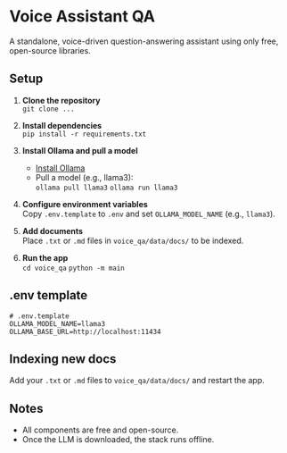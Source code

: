 # Voice Assistant QA

A standalone, voice-driven question-answering assistant using only free, open-source libraries.

## Setup

1. **Clone the repository**  
   `git clone ...`

2. **Install dependencies**  
   `pip install -r requirements.txt`

3. **Install Ollama and pull a model**  
   - [Install Ollama](https://ollama.com/download)
   - Pull a model (e.g., llama3):  
     `ollama pull llama3`
      `ollama run llama3`

4. **Configure environment variables**  
   Copy `.env.template` to `.env` and set `OLLAMA_MODEL_NAME` (e.g., `llama3`).

5. **Add documents**  
   Place `.txt` or `.md` files in `voice_qa/data/docs/` to be indexed.

6. **Run the app**  
   `cd voice_qa`
   `python -m main`

## .env template

```env
# .env.template
OLLAMA_MODEL_NAME=llama3
OLLAMA_BASE_URL=http://localhost:11434
```

## Indexing new docs

Add your `.txt` or `.md` files to `voice_qa/data/docs/` and restart the app.

## Notes

- All components are free and open-source.
- Once the LLM is downloaded, the stack runs offline.